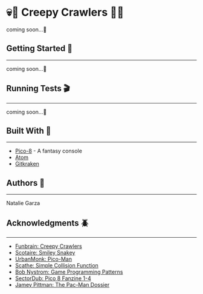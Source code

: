 # :skull::bug: Creepy Crawlers :bug::skull:
coming soon...:wrench:

## Getting Started :floppy_disk:
---
coming soon...:wrench:

## Running Tests :clapper:
---
coming soon...:wrench:

## Built With :heart_decoration:
---
* [Pico-8](https://www.lexaloffle.com/pico-8.php) - A fantasy console
* [Atom](https://atom.io)
* [Gitkraken](https://www.gitkraken.com)

## Authors :space_invader:
---
Natalie Garza

## Acknowledgments :beetle:
---
* [Funbrain: Creepy Crawlers](https://www.funbrain.com/content/js_games/creepy_crawlers/)
* [Scotaire: Smiley Snakey](https://www.lexaloffle.com/bbs/?tid=29609)
* [UrbanMonk: Pico-Man](https://www.lexaloffle.com/bbs/?tid=2098)
* [Scathe: Simple Collision Function](https://www.lexaloffle.com/bbs/?tid=3116)
* [Bob Nystrom: Game Programming Patterns](http://gameprogrammingpatterns.com)
* [SectorDub: Pico 8 Fanzine 1-4](https://pico8fanzine.bigcartel.com/)
* [Jamey Pittman: The Pac-Man Dossier](http://www.gamasutra.com/view/feature/132330/the_pacman_dossier.php?page=1)
